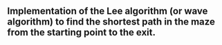## Implementation of the Lee algorithm (or wave algorithm) to find the shortest path in the maze from the starting point to the exit.
